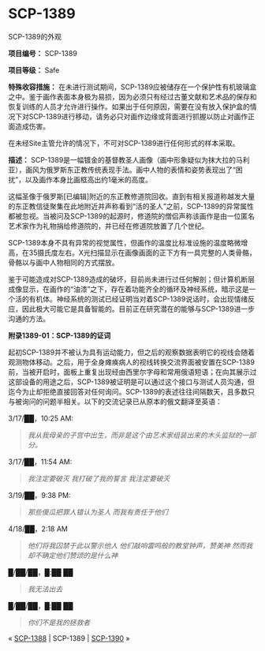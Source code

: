 # SCP-1389
                        




SCP-1389的外观



**项目编号：** SCP-1389

**项目等级：** Safe

**特殊收容措施：** 在未进行测试期间，SCP-1389应被储存在一个保护性有机玻璃盒之中。鉴于画作表面本身极为易损，因为必须只有经过古董文献和艺术品的保存和恢复训练的人员才允许进行操作。如果出于任何原因，需要在没有放入保护盒的情况下对SCP-1389进行移动，请务必只对画作边缘或背面进行抓握以防止对画作正面造成伤害。

在未经Site主管允许的情况下，不可对SCP-1389进行任何形式的样本采取。

**描述：** SCP-1389是一幅镀金的基督教圣人画像（画中形象疑似为抹大拉的马利亚），画风为俄罗斯东正教传统表现手法。画中人物的表情和姿势表现出了“困扰”，以及画作本身比画框高出约1毫米的高度。

这幅圣像于俄罗斯[已编辑]附近的东正教修道院回收。直到有相关报道称越发大量的东正教信徒聚集在此地附近并声称看到“活的圣人”之前，SCP-1389的异常属性都被忽视。当被问及SCP-1389的起源时，修道院的僧侣声称该画作是由一位匿名艺术家作为礼物捐给修道院的，并已经在修道院放置了几个世纪。

SCP-1389本身不具有异常的视觉属性，但画作的温度比标准设施的温度略微增高，在35摄氏度左右。X光扫描显示在画像画面的正下方有一具完整的人类骨骼，骨骼以与画中人物相同的方式摆放。

鉴于可能造成对SCP-1389造成的破坏，目前尚未进行过任何解剖；但计算机断层成像显示，在画作的“油漆”之下，存在着功能齐全的循环及神经系统，暗示这是一个活的有机体。神经系统的测试已经证明当对着SCP-1389说话时，会出现情绪反应，因此极大可能它是具备智能的。目前正在研究潜在的能够与SCP-1389进一步沟通的方法。

**附录1389-01：SCP-1389的证词** 

起初SCP-1389并不被认为具有运动能力，但之后的观察数据表明它的视线会随着观测物体移动。之后，用于全身瘫痪病人的视线转换交流界面被安置在SCP-1389前，当被开启时，面板上重复出现经由西里尔字母和常用俄语短语；在向其展示过这部设备的用途之后，SCP-1389被证明是可以通过这个接口与测试人员沟通，但迄今为止却拒绝直接回答对任何询问。SCP-1389的表述往往间隔数天，且多数只与被询问的问题半相关。以下的交流记录已从原本的俄文翻译至英语：

3/17/██，10:25 AM:


> *我从我母亲的子宫中出生，而非是这个由艺术家组装出来的木头监狱的一部分。* 
> 

3/17/██，11:54 AM:


> *我注定要破灭* 
*我打破了我的誓言* 
*我注定要破灭* 
> 

3/19/██，9:38 PM:


> *那些傻瓜把罪人错认为圣人* 
*而我有责任于他们* 
> 

4/18/██，2:18 AM


> *他们将我囚禁于此以警示他人* 
*他们敲响雷鸣般的教堂钟声，赞美神* 
*然而我却不确定他们赞颂的是什么神* 
> 

█/██/██，█:██ ██


> *我无法出去* 
> 

█/██/██，█:██ ██


> *你们不是我的拯救者* 
> 



« [SCP-1388](/scp-1388) | SCP-1389 | [SCP-1390](/scp-1390) »





                    